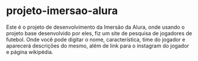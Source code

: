 # projeto-imersao-alura
Este é o projeto de desenvolvimento da Imersão da Alura, onde usando o projeto base desenvolvido por eles, fiz um site de pesquisa de jogadores de futebol. Onde você pode digitar o nome, característica, time do jogador e aparecerá descriçôes do mesmo, além de link para o instagram do jogador e página wikipédia.
